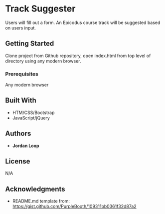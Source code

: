# Track Suggester

Users will fill out a form. An Epicodus course track will be suggested based on users input.

## Getting Started

Clone project from Github repository, open index.html from top level of directory using any modern browser.

### Prerequisites

Any modern browser

## Built With

* HTM/CSS/Bootstrap
* JavaScript/jQuery

## Authors

* **Jordan Loop**

## License

N/A

## Acknowledgments

* README.md template from: https://gist.github.com/PurpleBooth/109311bb0361f32d87a2
